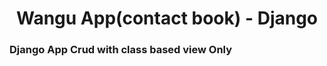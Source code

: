 <div align="center">


# Wangu App(contact book) - Django

</div>

### Django App Crud with class  based view Only